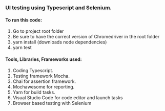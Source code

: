 ### UI testing using Typescript and Selenium.

#### To run this code:
1. Go to project root folder
2. Be sure to have the correct version of Chromedriver in the root folder
3. yarn install (downloads node dependencies)
4. yarn test

#### Tools, Libraries, Frameworks used:
1. Coding Typescript.
2. Testing framework Mocha.
3. Chai for assertion framework.
4. Mochawesome for reporting.
5. Yarn for build tasks.
6. Visual Studio Code for code editor and launch tasks
7. Browser based testing with Selenium
